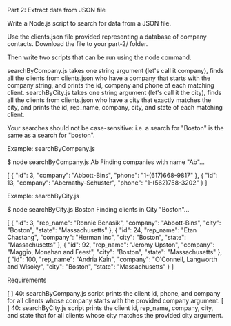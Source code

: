 Part 2: Extract data from JSON file

Write a Node.js script to search for data from a JSON file.

Use the clients.json file provided representing a database of company contacts. Download the file to your part-2/ folder.

Then write two scripts that can be run using the node command.

searchByCompany.js takes one string argument (let's call it company), finds all the clients from clients.json who have a company that starts with the company string, and prints the id, company and phone of each matching client.
searchByCity.js takes one string argument (let's call it the city), finds all the clients from clients.json who have a city that exactly matches the city, and prints the id, rep_name, company, city, and state of each matching client.

Your searches should not be case-sensitive: i.e. a search for "Boston" is the same as a search for "boston".

Example: searchByCompany.js

$ node searchByCompany.js Ab
Finding companies with name "Ab"...

[
{
"id": 3,
"company": "Abbott-Bins",
"phone": "1-(617)668-9817"
},
{
"id": 13,
"company": "Abernathy-Schuster",
"phone": "1-(562)758-3202"
}
]

Example: searchByCity.js

$ node searchByCity.js Boston
Finding clients in City "Boston"...

[
{
"id": 3,
"rep_name": "Ronnie Benasik",
"company": "Abbott-Bins",
"city": "Boston",
"state": "Massachusetts"
},
{
"id": 24,
"rep_name": "Etan Chastang",
"company": "Herman Inc",
"city": "Boston",
"state": "Massachusetts"
},
{
"id": 92,
"rep_name": "Jeromy Upston",
"company": "Maggio, Monahan and Feest",
"city": "Boston",
"state": "Massachusetts"
},
{
"id": 100,
"rep_name": "Andria Kain",
"company": "O'Connell, Langworth and Wisoky",
"city": "Boston",
"state": "Massachusetts"
}
]

Requirements

[ ] 40: searchByCompany.js script prints the client  id, phone, and company for all clients whose company starts with the provided company argument.
[ ] 40: searchByCity.js script prints the client id, rep_name, company, city, and state that for all clients whose city matches the provided city argument.